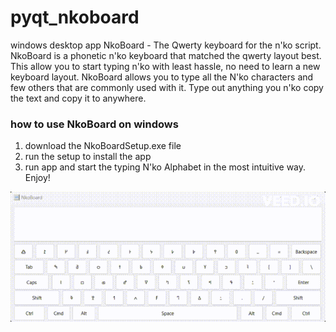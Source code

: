 # pyqt_nkoboard
windows desktop app NkoBoard - The Qwerty keyboard for the n'ko script.
NkoBoard is a phonetic n'ko keyboard that matched the qwerty layout best. This allow you to start typing n'ko with least hassle, 
no need to learn a new keyboard layout. NkoBoard allows you to type all the N'ko characters and few others that are commonly used with it.
Type out anything you n'ko copy the text and copy it to anywhere.
### how to use NkoBoard on windows
1. download the NkoBoardSetup.exe file
2. run the setup to install the app
3. run app and start the typing N'ko Alphabet in the most intuitive way.
Enjoy!

![NkoBoard App Preview](nkoboard_preview.gif)

